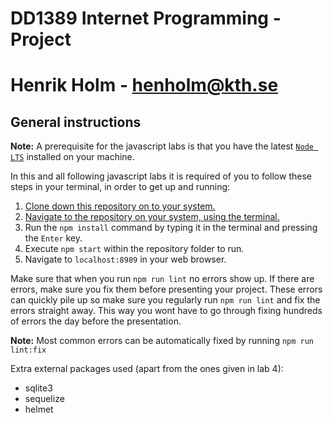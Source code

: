 # DD1389 Internet Programming - Project
# Henrik Holm - henholm@kth.se

## General instructions
__Note:__ A prerequisite for the javascript labs is that you have the latest [`Node LTS`](https://nodejs.org/en/) installed on your machine.

In this and all following javascript labs it is required of you to follow these steps in your terminal, in order to get up and running:  

1. [Clone down this repository on to your system.](https://help.github.com/en/articles/cloning-a-repository)
2. [Navigate to the repository on your system, using the terminal.](https://lmgtfy.com/?q=how+to+navigate+using+terminal)
3. Run the `npm install` command by typing it in the terminal and pressing the `Enter` key.
4. Execute `npm start` within the repository folder to run.
5. Navigate to `localhost:8989` in your web browser.

Make sure that when you run `npm run lint` no errors show up. If there are errors,
make sure you fix them before presenting your project. These errors can quickly
pile up so make sure you regularly run `npm run lint` and fix the errors straight
away. This way you wont have to go through fixing hundreds of errors the day before
the presentation.

__Note:__ Most common errors can be automatically fixed by running `npm run lint:fix`

Extra external packages used (apart from the ones given in lab 4):
- sqlite3
- sequelize
- helmet
